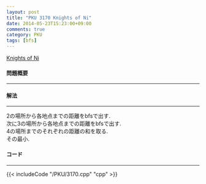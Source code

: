 ```yaml
---
layout: post
title: "PKU 3170 Knights of Ni"
date: 2014-05-23T15:23:00+09:00
comments: true
category: PKU
tags: [bfs]
---
```


[Knights of Ni](http://poj.org/problem?id=3170)

#### 問題概要

****

#### 解法

****

2の場所から各地点までの距離をbfsで出す.  
次に3の場所から各地点までの距離をbfsで出す.  
4の場所までのそれぞれの距離の和を取る.  
その最小.  

#### コード

****

{{< includeCode "/PKU/3170.cpp" "cpp" >}}
